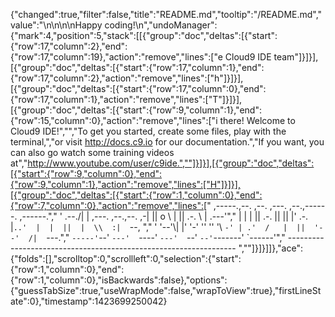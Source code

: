 {"changed":true,"filter":false,"title":"README.md","tooltip":"/README.md","value":"\n\n\n\nHappy coding!\n","undoManager":{"mark":4,"position":5,"stack":[[{"group":"doc","deltas":[{"start":{"row":17,"column":2},"end":{"row":17,"column":19},"action":"remove","lines":["e Cloud9 IDE team"]}]}],[{"group":"doc","deltas":[{"start":{"row":17,"column":1},"end":{"row":17,"column":2},"action":"remove","lines":["h"]}]}],[{"group":"doc","deltas":[{"start":{"row":17,"column":0},"end":{"row":17,"column":1},"action":"remove","lines":["T"]}]}],[{"group":"doc","deltas":[{"start":{"row":9,"column":1},"end":{"row":15,"column":0},"action":"remove","lines":["i there! Welcome to Cloud9 IDE!","","To get you started, create some files, play with the terminal,","or visit http://docs.c9.io for our documentation.","If you want, you can also go watch some training videos at","http://www.youtube.com/user/c9ide.",""]}]}],[{"group":"doc","deltas":[{"start":{"row":9,"column":0},"end":{"row":9,"column":1},"action":"remove","lines":["H"]}]}],[{"group":"doc","deltas":[{"start":{"row":1,"column":0},"end":{"row":7,"column":0},"action":"remove","lines":["     ,-----.,--.                  ,--. ,---.   ,--.,------.  ,------.","    '  .--./|  | ,---. ,--.,--. ,-|  || o   \\  |  ||  .-.  \\ |  .---'","    |  |    |  || .-. ||  ||  |' .-. |`..'  |  |  ||  |  \\  :|  `--, ","    '  '--'\\|  |' '-' ''  ''  '\\ `-' | .'  /   |  ||  '--'  /|  `---.","     `-----'`--' `---'  `----'  `---'  `--'    `--'`-------' `------'","    ----------------------------------------------------------------- ",""]}]}]]},"ace":{"folds":[],"scrolltop":0,"scrollleft":0,"selection":{"start":{"row":1,"column":0},"end":{"row":1,"column":0},"isBackwards":false},"options":{"guessTabSize":true,"useWrapMode":false,"wrapToView":true},"firstLineState":0},"timestamp":1423699250042}